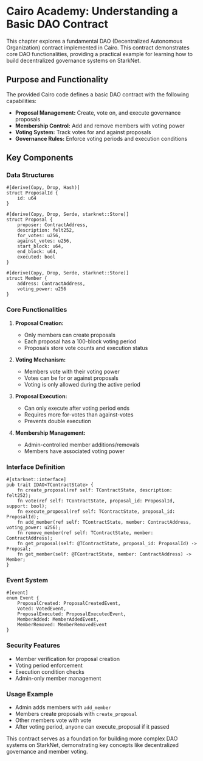 # Cairo Academy: Understanding a Basic DAO Contract

This chapter explores a fundamental DAO (Decentralized Autonomous Organization) contract implemented in Cairo. This contract demonstrates core DAO functionalities, providing a practical example for learning how to build decentralized governance systems on StarkNet.

## Purpose and Functionality

The provided Cairo code defines a basic DAO contract with the following capabilities:

- **Proposal Management:** Create, vote on, and execute governance proposals
- **Membership Control:** Add and remove members with voting power
- **Voting System:** Track votes for and against proposals
- **Governance Rules:** Enforce voting periods and execution conditions

## Key Components

### Data Structures

```cairo
#[derive(Copy, Drop, Hash)]
struct ProposalId {
    id: u64
}

#[derive(Copy, Drop, Serde, starknet::Store)]
struct Proposal {
    proposer: ContractAddress,
    description: felt252,
    for_votes: u256,
    against_votes: u256,
    start_block: u64,
    end_block: u64,
    executed: bool
}

#[derive(Copy, Drop, Serde, starknet::Store)]
struct Member {
    address: ContractAddress,
    voting_power: u256
}
```

### Core Functionalities

1. **Proposal Creation:**
    - Only members can create proposals
    - Each proposal has a 100-block voting period
    - Proposals store vote counts and execution status

2. **Voting Mechanism:**
    - Members vote with their voting power
    - Votes can be for or against proposals
    - Voting is only allowed during the active period

3. **Proposal Execution:**
    - Can only execute after voting period ends
    - Requires more for-votes than against-votes
    - Prevents double execution

4. **Membership Management:**
    - Admin-controlled member additions/removals
    - Members have associated voting power

### Interface Definition

```cairo 
#[starknet::interface]
pub trait IDAO<TContractState> {
    fn create_proposal(ref self: TContractState, description: felt252);
    fn vote(ref self: TContractState, proposal_id: ProposalId, support: bool);
    fn execute_proposal(ref self: TContractState, proposal_id: ProposalId);
    fn add_member(ref self: TContractState, member: ContractAddress, voting_power: u256);
    fn remove_member(ref self: TContractState, member: ContractAddress);
    fn get_proposal(self: @TContractState, proposal_id: ProposalId) -> Proposal;
    fn get_member(self: @TContractState, member: ContractAddress) -> Member;
}
```

### Event System

```cairo
#[event]
enum Event {
    ProposalCreated: ProposalCreatedEvent,
    Voted: VotedEvent,
    ProposalExecuted: ProposalExecutedEvent,
    MemberAdded: MemberAddedEvent,
    MemberRemoved: MemberRemovedEvent
}
```

### Security Features

- Member verification for proposal creation
- Voting period enforcement
- Execution condition checks
- Admin-only member management

### Usage Example
- Admin adds members with `add_member`
- Members create proposals with `create_proposal`
- Other members vote with vote
- After voting period, anyone can execute_proposal if it passed

This contract serves as a foundation for building more complex DAO systems on StarkNet, demonstrating key concepts like decentralized governance and member voting.